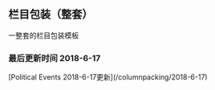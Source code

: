 ## 栏目包装（整套）

一整套的栏目包装模板

### 最后更新时间 2018-6-17

<p class="tip">
[Political Events 2018-6-17更新](/columnpacking/2018-6-17)
</p>
